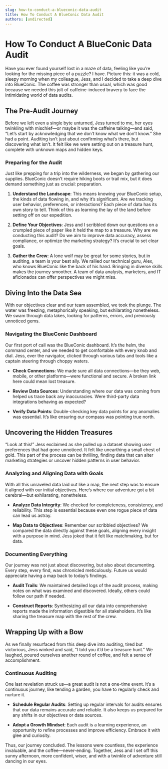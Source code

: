 ```yaml
---
slug: how-to-conduct-a-blueconic-data-audit
title: How To Conduct A BlueConic Data Audit
authors: [undirected]
---
```



# How To Conduct A BlueConic Data Audit

Have you ever found yourself lost in a maze of data, feeling like you’re looking for the missing piece of a puzzle? I have. Picture this: it was a cold, sleepy morning when my colleague, Jess, and I decided to take a deep dive into BlueConic. The coffee was stronger than usual, which was good because we needed this jolt of caffeine-induced bravery to face the intimidating world of data audits.

## The Pre-Audit Journey

Before we left even a single byte unturned, Jess turned to me, her eyes twinkling with mischief—or maybe it was the caffeine talking—and said, “Let’s start by acknowledging that we don’t know what we don’t know.” She had a point. Auditing isn’t just about confirming what’s there, but discovering what isn’t. It felt like we were setting out on a treasure hunt, complete with unknown maps and hidden keys.

### Preparing for the Audit

Just like prepping for a trip into the wilderness, we began by gathering our supplies. BlueConic doesn’t require hiking boots or trail mix, but it does demand something just as crucial: preparation. 

1. **Understand the Landscape**: This means knowing your BlueConic setup, the kinds of data flowing in, and why it’s significant. Are we tracking user behavior, preferences, or interactions? Each piece of data has its own story to tell. Think of this as learning the lay of the land before setting off on our expedition.

2. **Define Your Objectives**: Jess and I scribbled down our questions on a crumpled piece of paper like it held the map to a treasure. Why are we conducting this audit? Do we aim to improve data accuracy, assess compliance, or optimize the marketing strategy? It’s crucial to set clear goals.

3. **Gather the Crew**: A lone wolf may be great for some stories, but in auditing, a team is your best ally. We rallied our technical guru, Alex, who knows BlueConic like the back of his hand. Bringing in diverse skills makes the journey smoother. A team of data analysts, marketers, and IT aficionados can offer perspectives we might miss.

## Diving Into the Data Sea

With our objectives clear and our team assembled, we took the plunge. The water was freezing, metaphorically speaking, but exhilarating nonetheless. We swam through data lakes, looking for patterns, errors, and previously unnoticed gems.

### Navigating the BlueConic Dashboard

Our first port of call was the BlueConic dashboard. It’s the helm, the command center, and we needed to get comfortable with every knob and dial. Jess, ever the navigator, clicked through various tabs and tools like a captain steering through choppy waters.

- **Check Connections**: We made sure all data connections—be they web, mobile, or other platforms—were functional and secure. A broken link here could mean lost treasure.

- **Review Data Sources**: Understanding where our data was coming from helped us trace back any inaccuracies. Were third-party data integrations behaving as expected?

- **Verify Data Points**: Double-checking key data points for any anomalies was essential. It’s like ensuring our compass was pointing true north.

## Uncovering the Hidden Treasures

“Look at this!” Jess exclaimed as she pulled up a dataset showing user preferences that had gone unnoticed. It felt like unearthing a small chest of gold. This part of the process can be thrilling, finding data that can alter marketing strategies or uncover hidden patterns in user behavior.

### Analyzing and Aligning Data with Goals

With all this unraveled data laid out like a map, the next step was to ensure it aligned with our initial objectives. Here’s where our adventure got a bit cerebral—but exhilarating, nonetheless.

- **Analyze Data Integrity**: We checked for completeness, consistency, and reliability. This step is essential because even one rogue piece of data can lead us astray.

- **Map Data to Objectives**: Remember our scribbled objectives? We compared the data directly against these goals, aligning every insight with a purpose in mind. Jess joked that it felt like matchmaking, but for data.

### Documenting Everything

Our journey was not just about discovering, but also about documenting. Every step, every find, was chronicled meticulously. Future us would appreciate having a map back to today’s findings.

- **Audit Trails**: We maintained detailed logs of the audit process, making notes on what was examined and discovered. Ideally, others could follow our path if needed.

- **Construct Reports**: Synthesizing all our data into comprehensive reports made the information digestible for all stakeholders. It’s like sharing the treasure map with the rest of the crew.

## Wrapping Up with a Bow

As we finally resurfaced from this deep dive into auditing, tired but victorious, Jess winked and said, “I told you it’d be a treasure hunt.” We laughed, poured ourselves another round of coffee, and felt a sense of accomplishment.

### Continuous Auditing

One last revelation struck us—a great audit is not a one-time event. It’s a continuous journey, like tending a garden, you have to regularly check and nurture it.

- **Schedule Regular Audits**: Setting up regular intervals for audits ensures that our data remains accurate and reliable. It also keeps us prepared for any shifts in our objectives or data sources.

- **Adopt a Growth Mindset**: Each audit is a learning experience, an opportunity to refine processes and improve efficiency. Embrace it with glee and curiosity.

Thus, our journey concluded. The lessons were countless, the experience invaluable, and the coffee—never-ending. Together, Jess and I set off this sunny afternoon, more confident, wiser, and with a twinkle of adventure still dancing in our eyes.